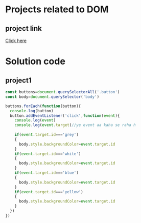 # Projects related to DOM
## project link
[Click here](https://stackblitz.com/edit/dom-project-chaiaurcode?file=1-colorChanger%2Findex.html)

# Solution code

## project1
```javascript
const buttons=document.querySelectorAll('.button')
const body=document.querySelector('body')

buttons.forEach(function(button){
  console.log(button)
  button.addEventListener('click',function(event){
    console.log(event)
    console.log(event.target)//ye event aa kaha se raha h
    
    if(event.target.id==='grey')
    {
      body.style.backgroundColor=event.target.id
    }
    if(event.target.id==='white')
    {
      body.style.backgroundColor=event.target.id
    }
    if(event.target.id==='blue')
    {
      body.style.backgroundColor=event.target.id
    }
    if(event.target.id==='yellow')
    {
      body.style.backgroundColor=event.target.id
    }
  })
})
```